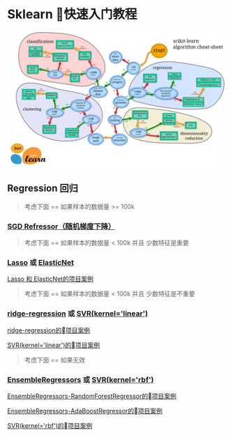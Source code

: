 # Sklearn 快速入门教程

![](images/ml_map.png)

## Regression 回归

> 考虑下面 == 如果样本的数据量 >= 100k

### [SGD Refressor（随机梯度下降）](http://sklearn.apachecn.org/cn/0.19.0/modules/sgd.html)

> 考虑下面 == 如果样本的数据量 < 100k 并且 少数特征是重要

### [Lasso](http://sklearn.apachecn.org/cn/0.19.0/modules/linear_model.html) 或 [ElasticNet](http://sklearn.apachecn.org/cn/0.19.0/modules/linear_model.html#elastic-net)

[Lasso 和 ElasticNet的项目案例](http://sklearn.apachecn.org/cn/0.19.0/auto_examples/linear_model/plot_lasso_and_elasticnet.html#sphx-glr-auto-examples-linear-model-plot-lasso-and-elasticnet-py)

> 考虑下面 == 如果样本的数据量 < 100k 并且 少数特征是不重要

### [ridge-regression](http://sklearn.apachecn.org/cn/0.19.0/modules/linear_model.html#ridge-regression) 或 [SVR(kernel='linear')](http://sklearn.apachecn.org/cn/0.19.0/modules/svm.html#regression)

[ridge-regression的项目案例](http://sklearn.apachecn.org/cn/0.19.0/auto_examples/linear_model/plot_ridge_path.html#sphx-glr-auto-examples-linear-model-plot-ridge-path-py)

[SVR(kernel='linear')的项目案例](http://sklearn.apachecn.org/cn/0.19.0/auto_examples/svm/plot_svm_regression.html#sphx-glr-auto-examples-svm-plot-svm-regression-py)

> 考虑下面 == 如果无效

### [EnsembleRegressors](http://sklearn.apachecn.org/cn/0.19.0/modules/ensemble.html) 或 [SVR(kernel='rbf')](http://sklearn.apachecn.org/cn/0.19.0/modules/svm.html#regression)

[EnsembleRegressors-RandomForestRegressor的项目案例](http://scikit-learn.org/stable/auto_examples/plot_missing_values.html#sphx-glr-auto-examples-plot-missing-values-py)

[EnsembleRegressors-AdaBoostRegressor的项目案例](http://scikit-learn.org/stable/auto_examples/ensemble/plot_adaboost_regression.html#sphx-glr-auto-examples-ensemble-plot-adaboost-regression-py)

[SVR(kernel='rbf')的项目案例](http://sklearn.apachecn.org/cn/0.19.0/auto_examples/svm/plot_svm_regression.html#sphx-glr-auto-examples-svm-plot-svm-regression-py)

